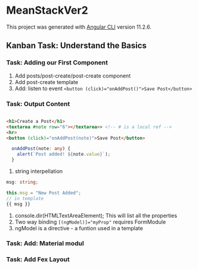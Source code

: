 # MeanStackVer2

This project was generated with [Angular CLI](https://github.com/angular/angular-cli) version 11.2.6.

## Kanban Task: Understand the Basics

### Task: Adding our First Component

1. Add posts/post-create/post-create component
2. Add post-create template
3. Add: listen to event `<button (click)="onAddPost()">Save Post</button>`

### Task: Output Content

```html

<h1>Create a Post</h1>
<textarea #note row="6"></textarea>> <!-- # is a local ref -->
<hr>
<button (click)="onAddPost(note)">Save Post</button>

```

```TypeScript
  onAddPost(note: any) {
    alert(`Post added! ${note.value}`);
  }
```

1. string interpellation

```TypeScript
msg: string;

this.msg = "New Post Added";
// in template
{{ msg }}
```

1. console.dir(HTMLTextAreaElement); This will list all the properties
2. Two way binding ```[(ngModel)]="myProp"``` requires FormModule
3. ngModel is a directive - a funtion used in a template

### Task: Add: Material modul

### Task: Add Fex Layout
